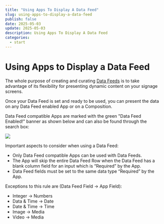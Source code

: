 ```yaml
---
title: "Using Apps To Display A Data Feed"
slug: using-apps-to-display-a-data-feed
publish: false
date: 2025-05-03
update: 2025-05-03
description: Using Apps To Display A Data Feed
categories:
  - start
---
```


Using Apps to Display a Data Feed
=================================

The whole purpose of creating and curating [Data Feeds](/data-feeds/creating-a-new-data-feed) is to take advantage of its flexibility for presenting dynamic content on your signage screens.

Once your Data Feed is set and ready to be used, you can present the data on any Data Feed enabled App or on a Composition.

Data Feed compatible Apps are marked with the green "Data Feed Enabled!" banner as shown below and can also be found through the search box:

![](https://static.helpjuice.com/helpjuice_production/uploads/upload/image/23821/direct/1731681671017/using-apps-to-display-a-data-feed_1.png)

Important aspects to consider when using a Data Feed:

* Only Data Feed compatible Apps can be used with Data Feeds.
* The App will skip the entire Data Feed Row when the Data Feed has a blank column field for an input which is “Required” by the App.
* Data Feed fields must be set to the same data type “Required” by the App.

Exceptions to this rule are (Data Feed Field -> App Field):

* Integer -> Numbers
* Data & Time -> Date
* Date & Time -> Time
* Image -> Media
* Video -> Media
